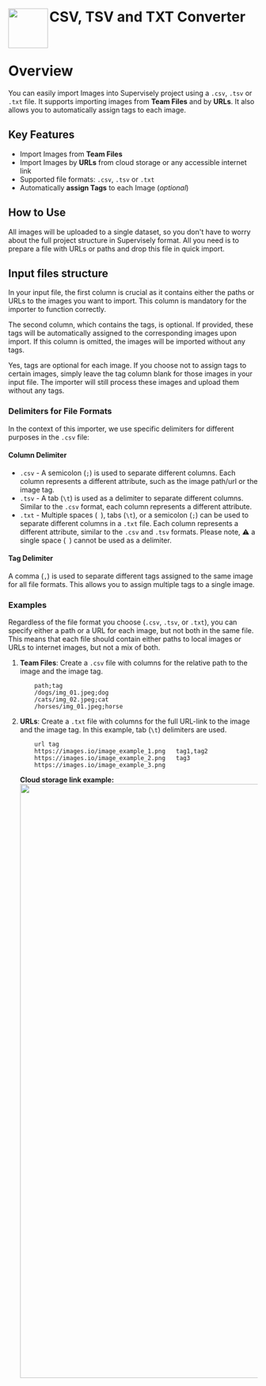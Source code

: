 <h1 align="left" style="border-bottom: 0"> <img align="left" src="https://github.com/supervisely-ecosystem/import-wizard-docs/assets/48913536/34979d8d-6aca-49b0-b3da-7ea38cb21f63" width="80"> CSV, TSV and TXT Converter </h1>

<br>

# Overview

You can easily import Images into Supervisely project using a `.csv`, `.tsv` or `.txt` file. It supports importing images from **Team Files** and by **URLs**. It also allows you to automatically assign tags to each image.

## Key Features
- Import Images from **Team Files**
- Import Images by **URLs** from cloud storage or any accessible internet link
- Supported file formats: `.csv`, `.tsv` or `.txt`
- Automatically **assign Tags** to each Image (_optional_)

## How to Use

All images will be uploaded to a single dataset, so you don't have to worry about the full project structure in Supervisely format. All you need is to prepare a file with URLs or paths and drop this file in quick import.


## Input files structure

In your input file, the first column is crucial as it contains either the paths or URLs to the images you want to import. This column is mandatory for the importer to function correctly.

The second column, which contains the tags, is optional. If provided, these tags will be automatically assigned to the corresponding images upon import. If this column is omitted, the images will be imported without any tags.

Yes, tags are optional for each image. If you choose not to assign tags to certain images, simply leave the tag column blank for those images in your input file. The importer will still process these images and upload them without any tags.

### Delimiters for File Formats

In the context of this importer, we use specific delimiters for different purposes in the `.csv` file:

#### Column Delimiter 
 - `.csv` - A semicolon (`;`) is used to separate different columns. Each column represents a different attribute, such as the image path/url or the image tag.
- `.tsv` - A tab (`\t`) is used as a delimiter to separate different columns. Similar to the `.csv` format, each column represents a different attribute.
- `.txt` - Multiple spaces (` `), tabs (`\t`), or a semicolon (`;`) can be used to separate different columns in a `.txt` file. Each column represents a different attribute, similar to the `.csv` and `.tsv` formats. Please note, ⚠️ a single space (` `) cannot be used as a delimiter.

#### Tag Delimiter

 A comma (`,`) is used to separate different tags assigned to the same image for all file formats. This allows you to assign multiple tags to a single image.

### Examples

Regardless of the file format you choose (`.csv`, `.tsv`, or `.txt`), you can specify either a path or a URL for each image, but not both in the same file. This means that each file should contain either paths to local images or URLs to internet images, but not a mix of both.

1. **Team Files**: Create a `.csv` file with columns for the relative path to the image and the image tag.

    ```csv
        path;tag
        /dogs/img_01.jpeg;dog
        /cats/img_02.jpeg;cat
        /horses/img_01.jpeg;horse
    ```
2. **URLs**: Create a `.txt` file with columns for the full URL-link to the image and the image tag. In this example, tab (`\t`) delimiters are used.

    ```text
        url	tag
        https://images.io/image_example_1.png	tag1,tag2
        https://images.io/image_example_2.png	tag3
        https://images.io/image_example_3.png
    ```

    **Cloud storage link example:**
    <img src="https://user-images.githubusercontent.com/57998637/229191946-d58f8da8-e03e-4e81-bcf2-4c8d804a9843.png" width="1198px">
